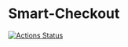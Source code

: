 # Smart-Checkout

[![Actions Status](https://github.com//umangraval/Smart-Checkout/workflows/Build/badge.svg)](https://github.com/umangraval/Smart-Checkout/actions)
